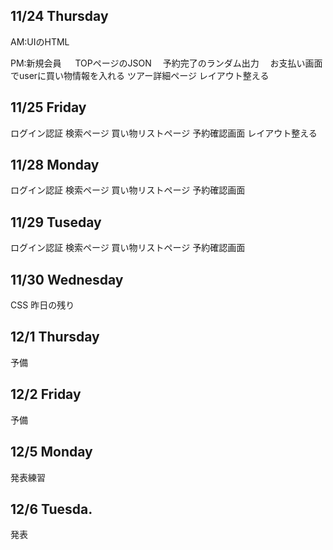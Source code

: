## 11/24 Thursday
AM:UIのHTML

PM:新規会員
　 TOPページのJSON
 　予約完了のランダム出力
 　お支払い画面でuserに買い物情報を入れる
   ツアー詳細ページ
   レイアウト整える

## 11/25 Friday
ログイン認証
検索ページ
買い物リストページ
予約確認画面
レイアウト整える

## 11/28 Monday
ログイン認証
検索ページ
買い物リストページ
予約確認画面

## 11/29 Tuseday
ログイン認証
検索ページ
買い物リストページ
予約確認画面

## 11/30 Wednesday
CSS
昨日の残り

## 12/1 Thursday
予備

## 12/2 Friday
予備

## 12/5 Monday  
発表練習

## 12/6 Tuesda.  
発表
